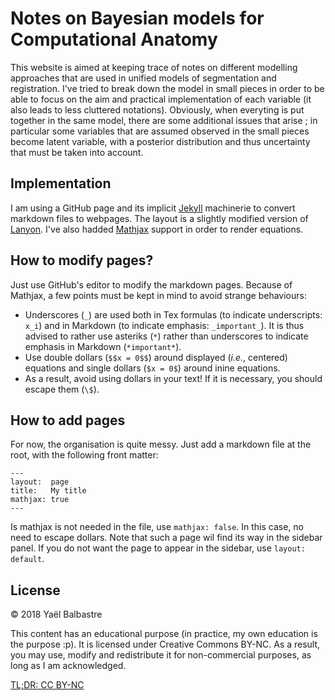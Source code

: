 # Notes on Bayesian models for Computational Anatomy

This website is aimed at keeping trace of notes on different modelling approaches that are used in unified models of segmentation and registration. I've tried to break down the model in small pieces in order to be able to focus on the aim and practical implementation of each variable (it also leads to less cluttered notations). Obviously, when everyting is put together in the same model, there are some additional issues that arise ; in particular some variables that are assumed observed in the small pieces become latent variable, with a posterior distribution and thus uncertainty that must be taken into account.

## Implementation

I am using a GitHub page and its implicit [Jekyll](https://jekyllrb.com) machinerie to convert markdown files to webpages. The layout is a slightly modified version of [Lanyon](https://github.com/poole/lanyon). I've also hadded [Mathjax](https://www.mathjax.org) support in order to render equations.

## How to modify pages?

Just use GitHub's editor to modify the markdown pages. Because of Mathjax, a few points must be kept in mind to avoid strange behaviours:
- Underscores (`_`) are used both in Tex formulas (to indicate underscripts: `x_i`) and in Markdown (to indicate emphasis: `_important_`). It is thus advised to rather use asteriks (`*`) rather than underscores to indicate emphasis in Markdown (`*important*`).
- Use double dollars (`$$x = 0$$`) around displayed (*i.e.*, centered) equations and single dollars (`$x = 0$`) around inine equations.
- As a result, avoid using dollars in your text! If it is necessary, you should escape them (`\$`).

## How to add pages

For now, the organisation is quite messy. Just add a markdown file at the root, with the following front matter:
```
---
layout:  page
title:   My title
mathjax: true
---
```
Is mathjax is not needed in the file, use `mathjax: false`. In this case, no need to escape dollars. Note that such a page wil find its way in the sidebar panel. If you do not want the page to appear in the sidebar, use `layout: default`.

## License

&copy; 2018 Yaël Balbastre

This content has an educational purpose (in practice, my own education is the purpose :p). It is licensed under Creative Commons BY-NC. As a result, you may use, modify and redistribute it for non-commercial purposes, as long as I am acknowledged.

[TL;DR: CC BY-NC](https://tldrlegal.com/license/creative-commons-attribution-noncommercial-4.0-international-(cc-by-nc-4.0))

